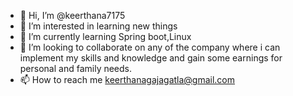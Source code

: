 - 👋 Hi, I’m @keerthana7175
- 👀 I’m interested in learning new things
- 🌱 I’m currently learning Spring boot,Linux   
- 💞️ I’m looking to collaborate on any of the company where i can implement my skills and knowledge and gain some earnings for personal and family needs.
- 📫 How to reach me keerthanagajagatla@gmail.com

<!---
keerthana7175/keerthana7175 is a ✨ special ✨ repository because its `README.md` (this file) appears on your GitHub profile.
You can click the Preview link to take a look at your changes.
--->
